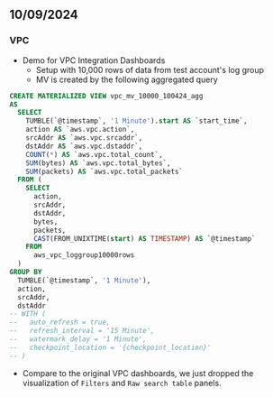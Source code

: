 ## 10/09/2024

### VPC

- Demo for VPC Integration Dashboards
  - Setup with 10,000 rows of data from test account's log group
  - MV is created by the following aggregated query

```sql
CREATE MATERIALIZED VIEW vpc_mv_10000_100424_agg
AS
  SELECT
    TUMBLE(`@timestamp`, '1 Minute').start AS `start_time`,
    action AS `aws.vpc.action`,
    srcAddr AS `aws.vpc.srcaddr`,
    dstAddr AS `aws.vpc.dstaddr`,
    COUNT(*) AS `aws.vpc.total_count`,
    SUM(bytes) AS `aws.vpc.total_bytes`,
    SUM(packets) AS `aws.vpc.total_packets`
  FROM (
    SELECT
      action,
      srcAddr,
      dstAddr,
      bytes,
      packets,
      CAST(FROM_UNIXTIME(start) AS TIMESTAMP) AS `@timestamp`
    FROM
      aws_vpc_loggroup10000rows
  )
GROUP BY
  TUMBLE(`@timestamp`, '1 Minute'),
  action,
  srcAddr,
  dstAddr
-- WITH (
--   auto_refresh = true,
--   refresh_interval = '15 Minute',
--   watermark_delay = '1 Minute',
--   checkpoint_location = '{checkpoint_location}'
-- )
```

- Compare to the original VPC dashboards, we just dropped the visualization of `Filters` and `Raw search table` panels.
